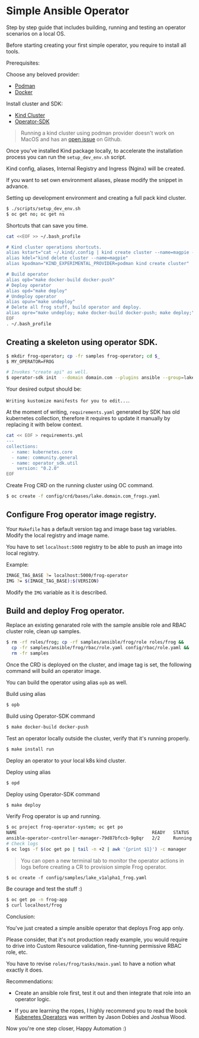 # Simple Ansible Operator


Step by step guide that includes building, running and testing an operator scenarios on a local OS.

Before starting creating your first simple operator, you require to install all tools.

Prerequisites:

Choose any beloved provider:
* [Podman](https://podman.io/getting-started/)
* [Docker](https://docs.docker.com/get-docker/)

Install cluster and SDK:
* [Kind Cluster](https://kind.sigs.k8s.io/docs/user/quick-start/)
* [Operator-SDK](https://sdk.operatorframework.io/docs/building-operators/ansible/installation/)

> Running a kind cluster using podman provider doesn't work on MacOS and has an [open issue](https://>github.com/kubernetes-sigs/kind/issues/2233#issuecomment-837861552) on Github.

Once you've installed Kind package locally, to accelerate the installation process you can run the  `setup_dev_env.sh` script.

Kind config, aliases, Internal Registry and Ingress (Nginx) will be created.

If you want to set own environment aliases, please modify the snippet in advance.

Setting up development environment and creating a full pack kind cluster.

```bash
$ ./scripts/setup_dev_env.sh
$ oc get no; oc get ns
```

Shortcuts that can save you time.
```bash
cat <<EOF >> ~/.bash_profile

# Kind cluster operations shortcuts.
alias kstart="cat ~/.kind/.config | kind create cluster --name=magpie --config=-"
alias kdel="kind delete cluster --name=magpie"
alias kpodman="KIND_EXPERIMENTAL_PROVIDER=podman kind create cluster"

# Build operator
alias opb="make docker-build docker-push"
# Deploy operator
alias opd="make deploy"
# Undeploy operator
alias opun="make undeploy"
# Delete all frog stuff, build operator and deploy.
alias opre="make undeploy; make docker-build docker-push; make deploy;"
EOF
. ~/.bash_profile
```

## Creating a skeleton using operator SDK.
```bash
$ mkdir frog-operator; cp -fr samples frog-operator; cd $_
$ MY_OPERATOR=FROG

# Invokes "create api" as well.
$ operator-sdk init  --domain domain.com --plugins ansible --group=lake --version=v1alpha1 --kind=${MY_OPERATOR} --generate-role --generate-playbook
```

Your desired output should be:

`Writing kustomize manifests for you to edit...`.

At the moment of writing, `requirements.yaml` generated by SDK has old kubernetes collection, therefore it requires to update it manually by replacing it with below context.

```bash
cat << EOF > requirements.yml
---
collections:
  - name: kubernetes.core
  - name: community.general
  - name: operator_sdk.util
    version: "0.2.0"
EOF
```

Create Frog CRD on the running cluster using OC command.

```bash
$ oc create -f config/crd/bases/lake.domain.com_frogs.yaml
```

## Configure Frog operator image registry.

Your `Makefile` has a default version tag and image base tag variables. Modify the local registry and image name.

You have to set `localhost:5000` registry to be able to push an image into local registry.

Example:

```bash
IMAGE_TAG_BASE ?= localhost:5000/frog-operator
IMG ?= $(IMAGE_TAG_BASE):$(VERSION)
```

Modify the `IMG` variable as it is described.


## Build and deploy Frog operator.

Replace an existing genarated role with the sample ansible role and RBAC cluster role, clean up samples.
```bash
$ rm -rf roles/frog; cp -rf samples/ansible/frog/role roles/frog &&
  cp -fr samples/ansible/frog/rbac/role.yaml config/rbac/role.yaml &&
  rm -fr samples
```

Once the CRD is deployed on the cluster, and image tag is set, the following command will build an operator image.

You can build the operator using alias `opb` as well.

Build using alias
```bash
$ opb
```
Build using Operator-SDK command
```bash
$ make docker-build docker-push
```

Test an operator locally outside the cluster, verify that it's running properly.
```bash
$ make install run
```

Deploy an operator to your local k8s kind cluster.

Deploy using alias
```bash
$ opd
```
Deploy using Operator-SDK command
```bash
$ make deploy
```
Verify Frog operator is up and running.
```bash
$ oc project frog-operator-system; oc get po
NAME                                                   READY   STATUS    RESTARTS   AGE
ansible-operator-controller-manager-79d87bfccb-9g8qr   2/2     Running   0          2m45s
# Check logs
$ oc logs -f $(oc get po | tail -n +2 | awk '{print $1}') -c manager
```

>You can open a new terminal tab to monitor the operator actions in logs before creating a CR to provision simple Frog operator.

```
$ oc create -f config/samples/lake_v1alpha1_frog.yaml
```

Be courage and test the stuff :)

```bash
$ oc get po -n frog-app
$ curl localhost/frog
```

Conclusion:

You've just created a simple ansible operator that deploys Frog app only.

Please consider, that it's not production ready example, you would require to drive into Custom Resource validation, fine-tunning permissive RBAC role, etc.

You have to revise `roles/frog/tasks/main.yaml` to have a notion what exactly it does.

Recommendations:

* Create an ansible role first, test it out and then integrate that role into an operator logic.

* If you are learning the ropes, I highly recommend you to read the book [Kubenetes Operators](https://www.oreilly.com/library/view/kubernetes-operators/9781492048039/) was written by Jason Dobies and Joshua Wood.

Now you're one step closer, Happy Automation :)

